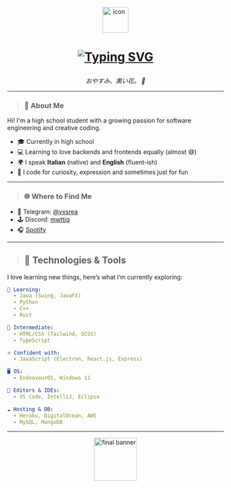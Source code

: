 <div align="center">
  <img src="./assets/icon.png" alt="icon" width="60"/>
  <h1> 
   
   [![Typing SVG](https://readme-typing-svg.demolab.com?font=Tajawal&weight=500&size=50&duration=8000&pause=1000&color=6f2929&center=true&vCenter=true&random=false&width=435&lines=reakjra)](https://git.io/typing-svg) 
  
  </h1>
  <i>おやすみ、黒い花。 🌸</i>
</div>

---

> ### 🧠 About Me

Hi! I'm a high school student with a growing passion for software engineering and creative coding.

- 🎓 Currently in high school
- 💻 Learning to love backends and frontends equally (almost 😅)
- 🌍 I speak **Italian** (native) and **English** (fluent-ish)
- 🌸 I code for curiosity, expression and sometimes just for fun

---

> ### 🌐 Where to Find Me

- 💬 Telegram: [@vxsrea](https://t.me/vxsrea)
- 🕹 Discord: [mwttjq](https://discord.com/users/885982488281878658)
- 🎧 [Spotify](https://open.spotify.com/user/0bbesq3z1jnm8lb5uy8334p8h)

---

> ## 🔧 Technologies & Tools

I love learning new things, here’s what I’m currently exploring:

```yaml
🔹 Learning:
  - Java (Swing, JavaFX)
  - Python
  - C++
  - Rust

🔸 Intermediate:
  - HTML/CSS (Tailwind, SCSS)
  - TypeScript

⭐ Confident with:
  - JavaScript (Electron, React.js, Express)

🖥 OS:
  - EndeavourOS, Windows 11

🧠 Editors & IDEs:
  - VS Code, IntelliJ, Eclipse

☁️ Hosting & DB:
  - Heroku, DigitalOcean, AWS
  - MySQL, MongoDB
```
<hr>
<p align="center">
  <img src="https://i.pinimg.com/originals/bf/f8/cd/bff8cd6ee61ad3be777e3d48c6fdfd7d.gif" alt="final banner" width="100px" height="auto"/>
</p>

